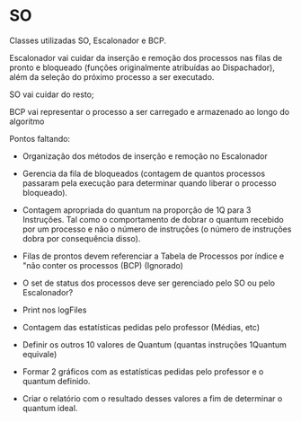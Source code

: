 # SO

Classes utilizadas SO, Escalonador e BCP.

Escalonador vai cuidar da inserção e remoção dos processos nas filas de pronto e bloqueado (funções originalmente atribuídas ao Dispachador), além da seleção do próximo processo a ser executado.

SO vai cuidar do resto;

BCP vai representar o processo a ser carregado e armazenado ao longo do algoritmo

Pontos faltando:
  - Organização dos métodos de inserção e remoção no Escalonador
  - Gerencia da fila de bloqueados (contagem de quantos processos passaram pela execução para determinar quando liberar o processo bloqueado).
  - Contagem apropriada do quantum na proporção de 1Q para 3 Instruções. Tal como o comportamento de dobrar o quantum recebido por um processo e não o número de instruções (o número de instruções dobra por consequência disso).
  - Filas de prontos devem referenciar a Tabela de Processos por índice e "não conter os processos (BCP) (Ignorado)
  - O set de status dos processos deve ser gerenciado pelo SO ou pelo Escalonador?
 
  - Print nos logFiles
  - Contagem das estatísticas pedidas pelo professor (Médias, etc)
  - Definir os outros 10 valores de Quantum (quantas instruções 1Quantum equivale)
  - Formar 2 gráficos com as estatísticas pedidas pelo professor e o quantum definido.
  - Criar o relatório com o resultado desses valores a fim de determinar o quantum ideal.
